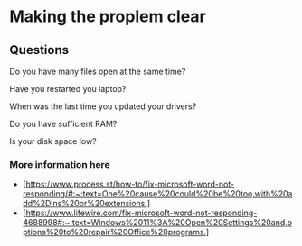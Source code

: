 # Making the proplem clear 
## Questions 
Do you have many files open at the same time?

Have you restarted you laptop?

When was the last time you updated your drivers?

Do you have sufficient RAM?

Is your disk space low?

### More information here

- [https://www.process.st/how-to/fix-microsoft-word-not-responding/#:~:text=One%20cause%20could%20be%20too,with%20add%2Dins%20or%20extensions.]
- [https://www.lifewire.com/fix-microsoft-word-not-responding-4688998#:~:text=Windows%2011%3A%20Open%20Settings%20and,options%20to%20repair%20Office%20programs.]
